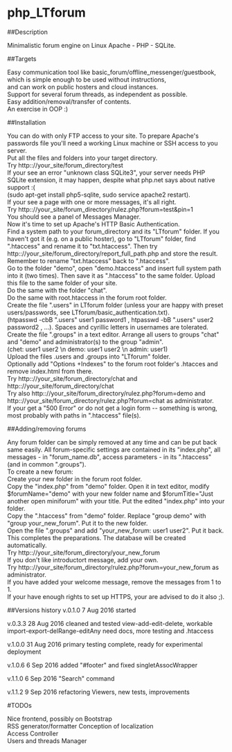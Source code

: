 # php_LTforum

##Description

Minimalistic forum engine on Linux Apache - PHP - SQLite.



##Targets

Easy communication tool like basic_forum/offline_messenger/guestbook,  
which is simple enough to be used without instructions,  
and can work on public hosters and cloud instances.  
Support for several forum threads, as independent as possible.  
Easy addition/removal/transfer of contents.  
An exercise in OOP :)



##Installation

You can do with only FTP access to your site. To prepare Apache's passwords file you'll need a working Linux machine or SSH access to you server.  
Put all the files and folders into your target directory.  
Try http:://your_site/forum_directory/test  
If your see an error "unknown class SQLite3", your server needs PHP SQLite extension, it may happen, despite what php.net says about native support :(   
(sudo apt-get install php5-sqlite, sudo service apache2 restart).  
If your see a page with one or more messages, it's all right.  
Try http:://your_site/forum_directory/rulez.php?forum=test&pin=1  
You should see a panel of Messages Manager.  
Now it's time to set up Apache's HTTP Basic Authentication.  
Find a system path to your forum_directory and its "LTforum" folder. If you haven't got it (e.g. on a public hoster), go to "LTforum" folder, find ".htaccess" and rename it to "txt.htaccess". Then try http:://your_site/forum_directory/report_full_path.php and store the result. Remember to rename "txt.htaccess" back to ".htaccess".  
Go to the folder "demo", open "demo.htaccess" and insert full system path into it (two times). Then save it as ".htaccess" to the same folder. Upload this file to the same folder of your site.  
Do the same with the folder "chat".  
Do the same with root.htaccess in the forum root folder.  
Create the file ".users" in LTforum folder (unless your are happy with preset users/passwords, see LTforum/basic_authentication.txt).  
(htpasswd -cbB ".users" user1 password1 , htpasswd -bB ".users" user2 password2 , ...). Spaces and cyrillic letters in usernames are tolerated.  
Create the file ".groups" in a text editor. Arrange all users to groups "chat" and "demo" and administrator(s) to the group "admin".  
(chet: user1 user2 \n demo: user1 user2 \n admin: user1)  
Upload the files .users and .groups into "LTforum" folder.  
Optionally add "Options +Indexes" to the forum root folder's .htacces and remove index.html from there.  
Try http:://your_site/forum_directory/chat and http:://your_site/forum_directory/chat  
Try also http:://your_site/forum_directory/rulez.php?forum=demo and http:://your_site/forum_directory/rulez.php?forum=chat  as administrator.  
If your get a "500 Error" or do not get a login form -- something is wrong, most probably with paths in ".htaccess" file(s).  



##Adding/removing forums

Any forum folder can be simply removed at any time and can be put back same easily. All forum-specific settings are contained in its "index.php", all messages - in "forum_name.db", access parameters - in its ".htaccess" (and in common ".groups").  
To create a new forum:  
Create your new folder in the forum root folder.  
Copy the "index.php" from "demo" folder. Open it in text editor, modify $forumName="demo" with your new folder name and $forumTitle="Just another open miniforum" with your title. Put the edited "index.php" into your folder.  
Copy the ".htaccess" from "demo" folder. Replace "group demo" with "group your_new_forum". Put it to the new folder.  
Open the file ".groups" and add "your_new_forum: user1 user2". Put it back.  
This completes the preparations. The database will be created automatically.  
Try http:://your_site/forum_directory/your_new_forum  
If you don't like introductort message, add your own.  
Try http:://your_site/forum_directory/rulez.php?forum=your_new_forum as administrator.  
If you have added your welcome message, remove the messages from 1 to 1.  
If your have enough rights to set up HTTPS, your are advised to do it also ;).  


##Versions history
v.0.1.0    7 Aug 2016
started

v.0.3.3    28 Aug 2016
cleaned and tested view-add-edit-delete, workable import-export-delRange-editAny
need docs, more testing and .htaccess

v.1.0.0    31 Aug 2016
primary testing complete, ready for experimental deployment

v.1.0.6    6 Sep 2016
added "#footer" and fixed singletAssocWrapper
 
v.1.1.0    6 Sep 2016
"Search" command

v.1.1.2    9 Sep 2016
refactoring Viewers, new tests, improvements 

#TODOs
 
Nice frontend, possibly on Bootstrap  
RSS generator/formatter
Conception of localization  
Access Controller  
Users and threads Manager  

